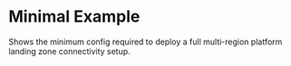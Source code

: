 # Minimal Example

Shows the minimum config required to deploy a full multi-region platform landing zone connectivity setup.
